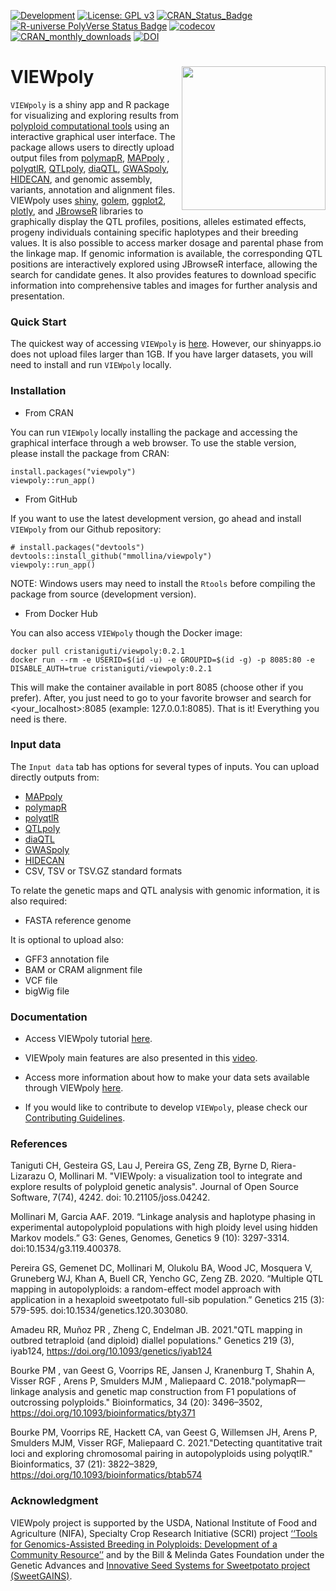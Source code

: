 <!-- badges: start -->
[![Development](https://img.shields.io/badge/development-active-blue.svg)](https://img.shields.io/badge/development-active-blue.svg)
[![License: GPL v3](https://img.shields.io/badge/License-GPL%20v3-blue.svg)](https://www.gnu.org/licenses/gpl-3.0)
[![CRAN_Status_Badge](http://www.r-pkg.org/badges/version/viewpoly)](https://cran.r-project.org/package=viewpoly)
[![R-universe PolyVerse Status Badge](https://polyploids.r-universe.dev/badges/viewpoly)](https://polyploids.r-universe.dev/badges/viewpoly)
[![codecov](https://codecov.io/github/mmollina/viewpoly/branch/main/graphs/badge.svg)](https://codecov.io/github/mmollina/viewpoly)
[![CRAN_monthly_downloads](https://cranlogs.r-pkg.org/badges/viewpoly)](https://cranlogs.r-pkg.org/badges/viewpoly)
[![DOI](https://joss.theoj.org/papers/10.21105/joss.04242/status.svg)](https://doi.org/10.21105/joss.04242)
<!-- badges: end -->
  
# VIEWpoly <img src="https://user-images.githubusercontent.com/7572527/145726577-7b01d48b-ca1d-446b-b9c8-aff8c3c9877b.png" align="right" width="230"/>

`VIEWpoly` is a shiny app and R package for visualizing and exploring results from [polyploid computational tools](https://www.polyploids.org/) using an interactive graphical user interface. The package allows users to directly upload output files from [polymapR](https://CRAN.R-project.org/package=polymapR), [MAPpoly](https://CRAN.R-project.org/package=mappoly) , [polyqtlR](https://CRAN.R-project.org/package=polyqtlR), [QTLpoly](https://CRAN.R-project.org/package=qtlpoly), 
[diaQTL](https://github.com/jendelman/diaQTL), [GWASpoly](https://github.com/jendelman/GWASpoly), [HIDECAN](https://cran.r-project.org/web/packages/hidecan/index.html), and genomic assembly, variants, annotation and alignment files. VIEWpoly uses [shiny](https://CRAN.R-project.org/package=shiny), [golem](https://CRAN.R-project.org/package=golem), [ggplot2](https://CRAN.R-project.org/package=ggplot2), [plotly](https://CRAN.R-project.org/package=plotly), and [JBrowseR]( https://CRAN.R-project.org/package=JBrowseR) libraries to graphically display the QTL profiles, positions, alleles estimated effects, progeny individuals containing specific haplotypes and their breeding values. It is also possible to access marker dosage and parental phase from the linkage map. If genomic information is available, the corresponding QTL positions are interactively explored using JBrowseR interface, allowing the search for candidate genes. It also provides features to download specific information into comprehensive tables and images for further analysis and presentation.

### Quick Start

The quickest way of accessing `VIEWpoly` is [here](https://cris-taniguti.shinyapps.io/viewpoly/). However, our shinyapps.io does not upload files larger than 1GB. If you have larger datasets, you will need to install and run `VIEWpoly` locally.

### Installation

* From CRAN

You can run `VIEWpoly` locally installing the package and accessing the graphical interface through a web browser. To use the stable version, please install the package from CRAN:

```{r}
install.packages("viewpoly")
viewpoly::run_app()
```

* From GitHub

If you want to use the latest development version, go ahead and install `VIEWpoly` from our Github repository:

```{r}
# install.packages("devtools")
devtools::install_github("mmollina/viewpoly")
viewpoly::run_app()
```

NOTE: Windows users may need to install the `Rtools` before compiling the package from source (development version).

* From Docker Hub

You can also access `VIEWpoly` though the Docker image:

```{bash}
docker pull cristaniguti/viewpoly:0.2.1  
docker run --rm -e USERID=$(id -u) -e GROUPID=$(id -g) -p 8085:80 -e DISABLE_AUTH=true cristaniguti/viewpoly:0.2.1
```

This will make the container available in port 8085 (choose other if you prefer). After, you just need to go to your favorite browser and search for <your_localhost>:8085 (example: 127.0.0.1:8085). That is it! Everything you need is there.

### Input data

The `Input data` tab has options for several types of inputs. You can upload directly outputs from:

* [MAPpoly](https://CRAN.R-project.org/package=mappoly)
* [polymapR](https://CRAN.R-project.org/package=polymapR)
* [polyqtlR](https://CRAN.R-project.org/package=polyqtlR)
* [QTLpoly](https://CRAN.R-project.org/package=qtlpoly)
* [diaQTL](https://github.com/jendelman/diaQTL)
* [GWASpoly](https://github.com/jendelman/GWASpoly)
* [HIDECAN](https://cran.r-project.org/web/packages/hidecan/index.html)
* CSV, TSV or TSV.GZ standard formats

To relate the genetic maps and QTL analysis with genomic information, it is also required:

* FASTA reference genome

It is optional to upload also: 

* GFF3 annotation file
* BAM or CRAM alignment file
* VCF file
* bigWig file

### Documentation

* Access VIEWpoly tutorial [here](https://cristianetaniguti.github.io/viewpoly_vignettes/VIEWpoly_tutorial.html).

* VIEWpoly main features are also presented in this [video](https://www.youtube.com/watch?v=OBt_jebhfeY).

* Access more information about how to make your data sets available through VIEWpoly [here](https://cristianetaniguti.github.io/viewpoly_vignettes/Publish_data_VIEWpoly.html).

* If you would like to contribute to develop `VIEWpoly`, please check our [Contributing Guidelines](https://cristianetaniguti.github.io/viewpoly_vignettes/Contributing_guidelines.html).

### References

Taniguti CH, Gesteira GS, Lau J, Pereira GS, Zeng ZB, Byrne D, Riera-Lizarazu O, Mollinari M. "VIEWpoly: a visualization tool to integrate and explore results of polyploid genetic analysis". Journal of Open Source Software, 7(74), 4242. doi: 10.21105/joss.04242.

Mollinari M, Garcia AAF. 2019. “Linkage analysis and haplotype phasing in experimental autopolyploid populations with high ploidy level using hidden Markov models.” G3: Genes, Genomes, Genetics 9 (10): 3297-3314. doi:10.1534/g3.119.400378.

Pereira GS, Gemenet DC, Mollinari M, Olukolu BA, Wood JC, Mosquera V, Gruneberg WJ, Khan A, Buell CR, Yencho GC, Zeng ZB. 2020. “Multiple QTL mapping in autopolyploids: a random-effect model approach with application in a hexaploid sweetpotato full-sib population.” Genetics 215 (3): 579-595. doi:10.1534/genetics.120.303080.

Amadeu RR, Muñoz PR , Zheng C, Endelman JB. 2021."QTL mapping in outbred tetraploid (and diploid) diallel populations." Genetics 219 (3), iyab124, https://doi.org/10.1093/genetics/iyab124

Bourke PM , van Geest G, Voorrips RE, Jansen J, Kranenburg T, Shahin A, Visser RGF , Arens P, Smulders MJM , Maliepaard C. 2018."polymapR—linkage analysis and genetic map construction from F1 populations of outcrossing polyploids." Bioinformatics, 34 (20): 3496–3502, https://doi.org/10.1093/bioinformatics/bty371

Bourke PM, Voorrips RE, Hackett CA, van Geest G, Willemsen JH, Arens P, Smulders MJM, Visser RGF, Maliepaard C. 2021."Detecting quantitative trait loci and exploring chromosomal pairing in autopolyploids using polyqtlR." Bioinformatics, 37 (21): 3822–3829, https://doi.org/10.1093/bioinformatics/btab574

### Acknowledgment

VIEWpoly project is supported by the USDA, National Institute of Food and Agriculture (NIFA), Specialty Crop Research Initiative (SCRI) project [‘‘Tools for Genomics-Assisted Breeding in Polyploids: Development of a Community Resource’’](https://www.polyploids.org/)  and by the Bill & Melinda Gates Foundation under the Genetic Advances and [Innovative Seed Systems for Sweetpotato project (SweetGAINS)](https://cgspace.cgiar.org/handle/10568/106838).
